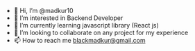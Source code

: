 - 👋 Hi, I’m @madkur10
- 👀 I’m interested in Backend Developer
- 🌱 I’m currently learning javascript library (React js)
- 💞️ I’m looking to collaborate on any project for my experience
- 📫 How to reach me blackmadkur@gmail.com

<!---
madkur10/madkur10 is a ✨ special ✨ repository because its `README.md` (this file) appears on your GitHub profile.
You can click the Preview link to take a look at your changes.
--->
